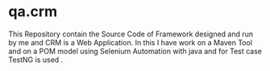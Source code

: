 # qa.crm
This Repository contain the Source Code of Framework designed and run by me and CRM is a Web Application. In this I have work on a Maven Tool and on a POM model using Selenium Automation with java and for Test case TestNG is used . 
